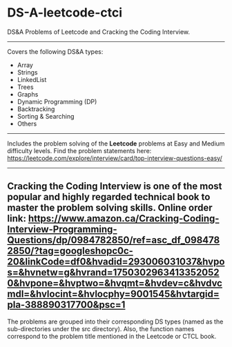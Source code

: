# DS-A-leetcode-ctci
DS&amp;A Problems of Leetcode and Cracking the Coding Interview.

---
Covers the following DS&A types:
* Array
* Strings
* LinkedList
* Trees
* Graphs
* Dynamic Programming (DP)
* Backtracking
* Sorting & Searching
* Others
---
Includes the problem solving of the <b>Leetcode</b> problems at Easy and Medium difficulty levels.
Find the problem statements here:
https://leetcode.com/explore/interview/card/top-interview-questions-easy/

---
<b> Cracking the Coding Interview </b> 
is one of the most popular and highly regarded technical book to master the problem solving skills. Online order link:
https://www.amazon.ca/Cracking-Coding-Interview-Programming-Questions/dp/0984782850/ref=asc_df_0984782850/?tag=googleshopc0c-20&linkCode=df0&hvadid=293006031037&hvpos=&hvnetw=g&hvrand=17503029634133520520&hvpone=&hvptwo=&hvqmt=&hvdev=c&hvdvcmdl=&hvlocint=&hvlocphy=9001545&hvtargid=pla-388890317700&psc=1
---

The problems are grouped into their corresponding DS types (named as the sub-directories under the src directory).
Also, the function names correspond to the problem title mentioned in the Leetcode or CTCL book.
